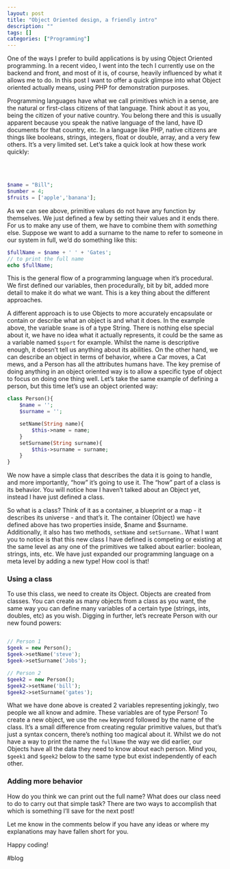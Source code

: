 ```yaml
---
layout: post
title: "Object Oriented design, a friendly intro"
description: ""
tags: []
categories: ["Programming"]
---
```

One of the ways I prefer to build applications is by using Object Oriented programming. In a recent video, I went into the tech I currently use on the backend and front, and most of it is, of course, heavily influenced by what it allows me to do. In this post I want to offer a quick glimpse into what Object oriented actually means, using PHP for demonstration purposes.

Programming languages have what we call primitives which in a sense, are the natural or first-class citizens of that language. Think about it as you, being the citizen of your native country. You belong there and this is usually apparent because you speak the native language of the land, have ID documents for that country, etc. In a language like PHP, native citizens are things like booleans, strings, integers, float or double, array, and a very few others. It’s a very limited set. Let’s take a quick look at how these work quickly:
<!--more--><br ><br >
```php
$name = "Bill";
$number = 4;
$fruits = ['apple','banana'];
```

As we can see above, primitive values do not have any function by themselves. We just defined a few by setting their values and it ends there. For us to make any use of them, we have to combine them with _something_ else. Suppose we want to add a surname to the name to refer to someone in our system in full, we’d do something like this:

```php
$fullName = $name + ' ' + 'Gates';
// to print the full name 
echo $fullName;
```
 
This is the general flow of a programming language when it’s procedural. We first defined our variables, then procedurally, bit by bit, added more detail to make it do what we want. This is a key thing about the different approaches. 

A different approach is to use Objects to more accurately encapsulate or contain or describe what an object is and what it does. In the example above, the variable `$name` is of a type String. There is nothing else special about it, we have no idea what it actually represents, it could be the same as a variable named `$sport` for example. Whilst the name is descriptive enough, it doesn’t tell us anything about its abilities. On the other hand, we can describe an object in terms of behavior, where a Car moves, a Cat mews, and a Person has all the attributes humans have. The key premise of doing anything in an object oriented way is to allow a specific type of object to focus on doing one thing well. Let’s take the same example of defining a person, but this time let’s use an object oriented way:

```php
class Person(){
	$name = '';
	$surname = '';

 	setName(String name){
		$this->name = name;
	}
	setSurname(String surname){
		$this->surname = surname;
	}
}
```
 
We now have a simple class that describes the data it is going to handle, and more importantly, “how” it’s going to use it. The “how” part of a class is its behavior. You will notice how I haven’t talked about an Object yet, instead I have just defined a class. 

So what is a class? Think of it as a container, a blueprint or a map - it describes its universe - and that’s it. The container (Object) we have defined above has two properties inside, $name and $surname. Additionally, it also has two methods, `setName` and `setSurname`.. What I want you to notice is that this new class I have defined is competing or existing at the same level as any one of the primitives we talked about earlier: boolean, strings, ints, etc. We have just expanded our programming language on a meta level by adding a new type! How cool is that!

### Using a class

To use this class, we need to create its Object. Objects are created from classes. You can create as many objects from a class as you want, the same way you can define many variables of a certain type (strings, ints, doubles, etc) as you wish. Digging in further, let’s recreate Person with our new found powers:

```php

// Person 1
$geek = new Person();
$geek->setName('steve');
$geek->setSurname('Jobs');

// Person 2
$geek2 = new Person();
$geek2->setName('bill');
$geek2->setSurname('gates');
```

What we have done above is created 2 variables representing jokingly, two people we all know and admire. These variables are of type Person! To create a new object, we use the `new` keyword followed by the name of the class. It’s a small difference from creating regular primitive values, but that’s just a syntax concern, there’s nothing too magical about it. Whilst we do not have a way to print the name the `fullName` the way we did earlier, our Objects have all the data they need to know about each person. Mind you, `$geek1` and `$geek2` below to the same type but exist independently of each other.

### Adding more behavior

How do you think we can print out the full name? What does our class need to do to carry out that simple task? There are two ways to accomplish that which is something I’ll save for the next post! 

Let me know in the comments below if you have any ideas or where my explanations may have fallen short for you.

Happy coding!

#blog